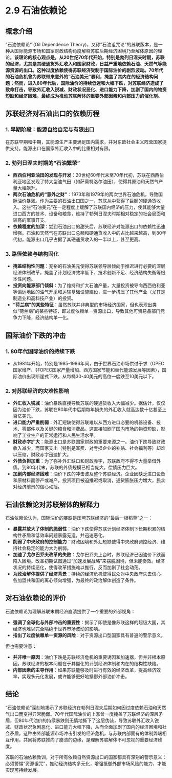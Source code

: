 # 2.9 石油依赖论

## 概念介绍

"石油依赖论" (Oil Dependence Theory)，又称"石油诅咒论"的苏联版本，是一种从国际能源市场和国家财政结构角度解释苏联后期经济困境乃至解体原因的理论。**该理论的核心观点是，从20世纪70年代开始，特别是勃列日涅夫时期，苏联的经济，尤其是其硬通货外汇收入和国家财政，日益严重地依赖石油、天然气等能源资源的出口。这种过度依赖使得苏联经济受制于国际油价的剧烈波动。70年代的石油危机曾为苏联带来意外的“石油美元”暴利，掩盖了其内在的经济结构问题；然而，进入80年代后，国际油价的持续低迷和大幅下跌，对苏联经济造成了致命打击，导致外汇收入锐减、财政状况恶化、进口能力下降，加剧了国内的物资短缺和经济困难，最终成为推动苏联解体的重要外部因素和内部压力的催化剂。**

## 苏联经济对石油出口的依赖历程

### 1. 早期阶段：能源自给自足与有限出口

在苏联早期和中期，其能源生产主要满足国内需求，并对东欧社会主义阵营国家提供支持。能源出口在国家外汇收入中的比重相对有限。

### 2. 勃列日涅夫时期的“石油繁荣”

*   **西西伯利亚油田的发现与开发**：20世纪60年代末至70年代初，苏联在西西伯利亚地区发现了特大型油气田（如萨莫特洛尔油田），使得其原油和天然气产量大幅飙升。
*   **两次石油危机的“意外之财”**：1973年和1979年的两次世界石油危机，导致国际油价暴涨。作为主要的石油出口国之一，苏联从中获得了巨额的硬通货收入。这些“石油美元”在一定程度上缓解了苏联国内经济的压力，使其能够大量进口西方的技术、设备和粮食，维持了勃列日涅夫时期相对稳定的社会局面和较高的军事开支。
*   **依赖程度的加深**：尝到石油出口的甜头后，苏联经济对能源出口的依赖性迅速增强。石油和天然气在苏联出口总额和硬通货收入中的占比越来越高，到80年代初，能源出口几乎占据了其硬通货收入的一半以上，甚至更高。

### 3. 路径依赖与结构固化

*   **掩盖结构性问题**：充裕的石油美元使得苏联领导层倾向于推迟进行必要的深层经济体制改革，掩盖了计划经济效率低下、技术创新不足、经济结构失衡等根本性问题。
*   **投资向能源部门倾斜**：为了维持和扩大石油产量，大量投资被导向西西伯利亚等偏远地区的油气开采和运输基础设施建设，进一步挤压了其他产业（尤其是制造业和高科技产业）的投资。
*   **“荷兰病”的某些特征**：虽然苏联并非典型的市场经济国家，但也表现出类似“荷兰病”的某些特征，即过度依赖单一资源出口，导致其他可贸易品部门竞争力下降，经济结构单一化。

## 国际油价下跌的冲击

### 1. 80年代国际油价的持续下跌

*   从1981年开始，特别是1985-1986年间，由于世界石油市场供过于求（OPEC国家增产、非OPEC国家产量增加、西方国家节能和替代能源发展等因素），国际油价出现断崖式下跌，从每桶30-40美元的高位一度跌至10美元以下。

### 2. 对苏联经济的灾难性影响

*   **外汇收入锐减**：油价暴跌直接导致苏联的硬通货收入大幅减少。据估计，仅仅因为油价下跌，苏联在80年代中后期每年损失的外汇收入就高达数十亿甚至上百亿美元。
*   **进口能力严重削弱**：外汇短缺使得苏联难以从西方进口必要的机器设备、技术、零部件以及关键的粮食和消费品。这直接加剧了国内市场的物资短缺，影响了工业生产的正常运行和人民生活水平。
*   **财政赤字扩大**：能源出口是苏联国家财政的重要来源之一。油价下跌导致财政收入减少，而国家支出（特别是军费、对亏损企业的补贴、社会福利等）却难以压缩，财政赤字迅速扩大。
*   **外债负担加重**：为了弥补外汇缺口和财政赤字，苏联政府不得不大量举借外债。到80年代末，苏联的外债规模已相当庞大，偿债压力巨大。
*   **加剧内部经济困难**：油价下跌的冲击波及整个苏联经济。企业因缺乏进口设备和原材料而停产或减产，投资项目被迫推迟或取消，通货膨胀压力增大，民众对经济前景的信心动摇。

## 石油依赖论对苏联解体的解释力

石油依赖论认为，国际油价的暴跌是压垮苏联经济的“最后一根稻草”之一：

*   **暴露并放大了体制的脆弱性**：油价下跌使得苏联计划经济体制下长期积累的结构性矛盾和低效率问题暴露无遗，并迅速恶化。
*   **削弱了中央政府的控制能力**：财政困境和外汇短缺使得中央政府调控经济、维持社会稳定的能力大为削弱。
*   **加速了戈尔巴乔夫改革的失败**：戈尔巴乔夫上台时，苏联经济已因油价下跌而陷入困境。改革初期试图通过“加速发展战略”来摆脱困境，但未能奏效。经济状况的持续恶化，使得改革措施难以推行，反而加剧了社会动荡。
*   **为政治解体提供了经济背景**：持续的经济危机使得民众对中央政府失去信心，各加盟共和国的离心倾向增强，为最终的政治解体创造了条件。

## 对石油依赖论的评价

石油依赖论为理解苏联末期经济崩溃提供了一个重要的外部视角：

*   **强调了全球化与外部冲击的重要性**：揭示了即使是像苏联这样的超级大国，其经济也难以完全隔绝于世界市场波动的影响。
*   **指出了过度依赖单一资源的风险**：对于资源出口型国家具有普遍的警示意义。

但也需要注意：

*   **并非唯一原因**：油价下跌是苏联经济危机的重要诱因和加速器，但并非根本原因。苏联经济的根本问题在于其僵化的计划经济体制和内在的结构性缺陷。
*   **内部因素的主导作用**：如果苏联能够及时进行有效的经济改革，提高经济效率，实现多元化发展，或许能够更好地抵御外部油价冲击。

## 结论

“石油依赖论”深刻地揭示了苏联经济在勃列日涅夫后期如何因过度依赖石油和天然气出口而变得异常脆弱。70年代国际油价的上涨曾一度掩盖了苏联经济的深层矛盾，但80年代油价的持续暴跌则无情地撕下了这层伪装，导致苏联外汇收入锐减、财政状况急剧恶化、进口能力大幅下降，从而全面加剧了国内的经济困境和社会矛盾。这种由外部能源市场冲击引发的经济危机，与苏联内部固有的体制弊端相互作用，共同将苏联推向了崩溃的边缘，是理解苏联解体不可忽视的重要经济维度。

苏联的石油依赖教训，对于所有依赖自然资源出口的国家都具有深刻的警示意义：必须警惕“资源诅咒”，推动经济结构多元化，增强抵御外部市场风险的能力，才能实现可持续发展。